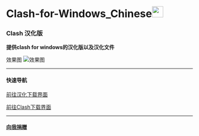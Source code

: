 # Clash-for-Windows_Chinese<img src="https://github.com/ender-zhao/Clash-for-Windows_Chinese/blob/main/image/image_clash.png?raw=true" width="30" height="30">
### Clash 汉化版

**提供clash for windows的汉化版以及汉化文件**

效果图
![效果图](https://github.com/ender-zhao/Clash-for-Windows_Chinese/blob/main/image/image_Chinese.png?raw=true)

***
#### 快速导航
[前往汉化下载界面](https://github.com/ender-zhao/Clash-for-Windows_Chinese/releases)

[前往Clash下载界面](https://github.com/Fndroid/clash_for_windows_pkg/releases)

***
#### [向我捐赠](https://github.com/ender-zhao/EZc)
